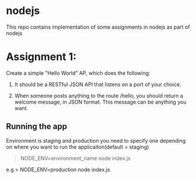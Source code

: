 # nodejs
This repo contains implementation of some assignments in nodejs as part of nodejs


# Assignment 1: 

Create a simple "Hello World" AP, which does the following:

1. It should be a RESTful JSON API that listens on a port of your choice. 

2. When someone posts anything to the route /hello, you should return a welcome message, in JSON format. This message can be anything you want. 

## Running the app
Environment is staging and production you need to specify one depending on where you want to run the applicaiton(default = staging)
> NODE_ENV=environment_name node index.js
  
  e.g > NODE_ENV=production node index.js




